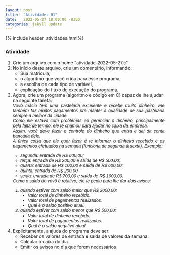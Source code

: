 ```yaml
---
layout: post
title:  "Atividades 01"
date:   2022-05-27 18:00:00 -0300
categories: jekyll update
---
```


{% include header_atividades.html%}

<h3>Atividade</h3>
<ol>
    <li>Crie um arquivo com o nome "atividade-2022-05-27.c"</li>
    <li>No início deste arquivo, crie um comentário, informando:
        <ul>
            <li>Sua matrícula,</li>
            <li>o algoritmo que você criou para esse programa,</li>
            <li>a escolha de cada tipo de variável,</li>
            <li>explicação do fluxo de execução do programa.</li>
        </ul>
    </li>
    <li>Agora, crie um programa (algoritmo e código em C) capaz de lhe ajudar na seguinte tarefa:<br>
        <div style='font-family: Arial, Helvetica, sans-serif;text-align: justify;text-justify: inter-word;  font-style: italic;'>
        Vovô Inácio tem uma pastelaria excelente e recebe muito dinheiro. Ele também faz muitos pagamentos pra manter a qualidade de sua pastelaria sempre a melhor da cidade.<br>
        Como ele estava com problemas ao gerenciar o dinheiro, principalmente pela falta de tempo, ele te chamou para ajudar no caixa da empresa.<br>
        Assim, você deve fazer o controle do dinheiro que entra e sai da conta bancária dele.<br>
        A única coisa que ele quer fazer é te informar o dinheiro recebido e os pagamentos efetuados na semana (funciona de segunda à sexta).
        Exemplo:
        <ul>
            <li>segunda: entrada de R$ 600,00;</li>
            <li>terça: entrada de R$ 200,00 e saída de R$ 500,00;</li>
            <li>quarta: entrada de R$ 100,00 e saída de R$ 600,00;</li>
            <li>quinta: entrada de R$ 200,00.</li>
            <li>sexta: entrada de R$ 700,00 e saída de R$ 1000,00.</li>
        </ul>
        Como o saldo do vovô é rotativo, ele te pediu para lhe dar dois avisos:
        <ol>
            <li>quando estiver com saldo maior que R$ 2000,00:
                <ul>
                    <li>Valor total de dinheiro recebido.</li>
                    <li>Valor total de pagamentos realizados.</li>
                    <li>Qual é o saldo positivo atual.</li>
                </ul>
            </li>
            <li>quando estiver com saldo menor que R$ 500,00:
                <ul>
                    <li>Valor total de dinheiro recebido.</li>
                    <li>Valor total de pagamentos realizados.</li>
                    <li>Qual é o saldo negativo atual.</li>
                </ul>
            </li>
        </ol>
        </div>
    </li>
    <li>Explicitamente, a ajuda do programa deve ser:
        <ul>
            <li>Receber os valores de entrada e saída de valores da semana.</li>
            <li>Calcular o caixa do dia.</li>
            <li>Emitir os avisos no dia que forem necessários</li>
        </ul>
    </li>
</ol>
